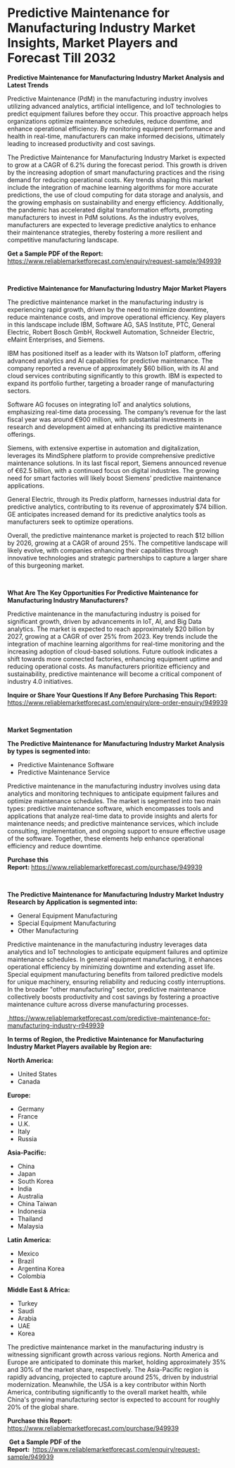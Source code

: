 <p><h1>Predictive Maintenance for Manufacturing Industry Market Insights, Market Players and Forecast Till 2032</h1></p><p><strong>Predictive Maintenance for Manufacturing Industry Market Analysis and Latest Trends</strong></p>
<p><p>Predictive Maintenance (PdM) in the manufacturing industry involves utilizing advanced analytics, artificial intelligence, and IoT technologies to predict equipment failures before they occur. This proactive approach helps organizations optimize maintenance schedules, reduce downtime, and enhance operational efficiency. By monitoring equipment performance and health in real-time, manufacturers can make informed decisions, ultimately leading to increased productivity and cost savings.</p><p>The Predictive Maintenance for Manufacturing Industry Market is expected to grow at a CAGR of 6.2% during the forecast period. This growth is driven by the increasing adoption of smart manufacturing practices and the rising demand for reducing operational costs. Key trends shaping this market include the integration of machine learning algorithms for more accurate predictions, the use of cloud computing for data storage and analysis, and the growing emphasis on sustainability and energy efficiency. Additionally, the pandemic has accelerated digital transformation efforts, prompting manufacturers to invest in PdM solutions. As the industry evolves, manufacturers are expected to leverage predictive analytics to enhance their maintenance strategies, thereby fostering a more resilient and competitive manufacturing landscape.</p></p>
<p><strong>Get a Sample PDF of the Report:&nbsp;</strong> <a href="https://www.reliablemarketforecast.com/enquiry/request-sample/949939?utm_campaign=1144&utm_medium=2&utm_source=Github&utm_content=ia&utm_term=16042025&utm_id=predictive-maintenance-for-manufacturing-industry">https://www.reliablemarketforecast.com/enquiry/request-sample/949939</a></p>
<p>&nbsp;</p>
<p><strong>Predictive Maintenance for Manufacturing Industry Major Market Players</strong></p>
<p><p>The predictive maintenance market in the manufacturing industry is experiencing rapid growth, driven by the need to minimize downtime, reduce maintenance costs, and improve operational efficiency. Key players in this landscape include IBM, Software AG, SAS Institute, PTC, General Electric, Robert Bosch GmbH, Rockwell Automation, Schneider Electric, eMaint Enterprises, and Siemens.</p><p>IBM has positioned itself as a leader with its Watson IoT platform, offering advanced analytics and AI capabilities for predictive maintenance. The company reported a revenue of approximately $60 billion, with its AI and cloud services contributing significantly to this growth. IBM is expected to expand its portfolio further, targeting a broader range of manufacturing sectors.</p><p>Software AG focuses on integrating IoT and analytics solutions, emphasizing real-time data processing. The company’s revenue for the last fiscal year was around €900 million, with substantial investments in research and development aimed at enhancing its predictive maintenance offerings.</p><p>Siemens, with extensive expertise in automation and digitalization, leverages its MindSphere platform to provide comprehensive predictive maintenance solutions. In its last fiscal report, Siemens announced revenue of €62.5 billion, with a continued focus on digital industries. The growing need for smart factories will likely boost Siemens’ predictive maintenance applications.</p><p>General Electric, through its Predix platform, harnesses industrial data for predictive analytics, contributing to its revenue of approximately $74 billion. GE anticipates increased demand for its predictive analytics tools as manufacturers seek to optimize operations.</p><p>Overall, the predictive maintenance market is projected to reach $12 billion by 2026, growing at a CAGR of around 25%. The competitive landscape will likely evolve, with companies enhancing their capabilities through innovative technologies and strategic partnerships to capture a larger share of this burgeoning market.</p></p>
<p>&nbsp;</p>
<p><strong>What Are The Key Opportunities For Predictive Maintenance for Manufacturing Industry Manufacturers?</strong></p>
<p><p>Predictive maintenance in the manufacturing industry is poised for significant growth, driven by advancements in IoT, AI, and Big Data analytics. The market is expected to reach approximately $20 billion by 2027, growing at a CAGR of over 25% from 2023. Key trends include the integration of machine learning algorithms for real-time monitoring and the increasing adoption of cloud-based solutions. Future outlook indicates a shift towards more connected factories, enhancing equipment uptime and reducing operational costs. As manufacturers prioritize efficiency and sustainability, predictive maintenance will become a critical component of industry 4.0 initiatives.</p></p>
<p><strong>Inquire or Share Your Questions If Any Before Purchasing This Report:</strong> <a href="https://www.reliablemarketforecast.com/enquiry/pre-order-enquiry/949939?utm_campaign=1144&utm_medium=2&utm_source=Github&utm_content=ia&utm_term=16042025&utm_id=predictive-maintenance-for-manufacturing-industry">https://www.reliablemarketforecast.com/enquiry/pre-order-enquiry/949939</a></p>
<p>&nbsp;</p>
<p><strong>Market Segmentation</strong></p>
<p><strong>The Predictive Maintenance for Manufacturing Industry Market Analysis by types is segmented into:</strong></p>
<p><ul><li>Predictive Maintenance Software</li><li>Predictive Maintenance Service</li></ul></p>
<p><p>Predictive maintenance in the manufacturing industry involves using data analytics and monitoring techniques to anticipate equipment failures and optimize maintenance schedules. The market is segmented into two main types: predictive maintenance software, which encompasses tools and applications that analyze real-time data to provide insights and alerts for maintenance needs; and predictive maintenance services, which include consulting, implementation, and ongoing support to ensure effective usage of the software. Together, these elements help enhance operational efficiency and reduce downtime.</p></p>
<p><strong>Purchase this Report:&nbsp;</strong><a href="https://www.reliablemarketforecast.com/purchase/949939?utm_campaign=1144&utm_medium=2&utm_source=Github&utm_content=ia&utm_term=16042025&utm_id=predictive-maintenance-for-manufacturing-industry">https://www.reliablemarketforecast.com/purchase/949939</a></p>
<p>&nbsp;</p>
<p><strong>The Predictive Maintenance for Manufacturing Industry Market Industry Research by Application is segmented into:</strong></p>
<p><ul><li>General Equipment Manufacturing</li><li>Special Equipment Manufacturing</li><li>Other Manufacturing</li></ul></p>
<p><p>Predictive maintenance in the manufacturing industry leverages data analytics and IoT technologies to anticipate equipment failures and optimize maintenance schedules. In general equipment manufacturing, it enhances operational efficiency by minimizing downtime and extending asset life. Special equipment manufacturing benefits from tailored predictive models for unique machinery, ensuring reliability and reducing costly interruptions. In the broader "other manufacturing" sector, predictive maintenance collectively boosts productivity and cost savings by fostering a proactive maintenance culture across diverse manufacturing processes.</p></p>
<p><a href="https://www.reliablemarketforecast.com/predictive-maintenance-for-manufacturing-industry-r949939?utm_campaign=1144&utm_medium=2&utm_source=Github&utm_content=ia&utm_term=16042025&utm_id=predictive-maintenance-for-manufacturing-industry">&nbsp;https://www.reliablemarketforecast.com/predictive-maintenance-for-manufacturing-industry-r949939</a></p>
<p><strong>In terms of Region, the Predictive Maintenance for Manufacturing Industry Market Players available by Region are:</strong></p>
<p>
    <p> <strong> North America: </strong>
        <ul>
            <li>United States</li>
            <li>Canada</li>
        </ul>
        </p> 
    <p> <strong> Europe: </strong>
        <ul>
            <li>Germany</li>
            <li>France</li>
            <li>U.K.</li>
            <li>Italy</li>
            <li>Russia</li>
        </ul>
        </p> 
    <p> <strong> Asia-Pacific: </strong>
        <ul>
            <li>China</li>
            <li>Japan</li>
            <li>South Korea</li>
            <li>India</li>
            <li>Australia</li>
            <li>China Taiwan</li>
            <li>Indonesia</li>
            <li>Thailand</li>
            <li>Malaysia</li>
        </ul>
        </p> 
    <p> <strong> Latin America: </strong>
        <ul>
            <li>Mexico</li>
            <li>Brazil</li>
            <li>Argentina Korea</li>
            <li>Colombia</li>
        </ul>
        </p> 
    <p> <strong> Middle East & Africa: </strong>
        <ul>
            <li>Turkey</li>
            <li>Saudi</li>
            <li>Arabia</li>
            <li>UAE</li>
            <li>Korea</li>
        </ul>
    </p>
    </p>
<p><p>The predictive maintenance market in the manufacturing industry is witnessing significant growth across various regions. North America and Europe are anticipated to dominate this market, holding approximately 35% and 30% of the market share, respectively. The Asia-Pacific region is rapidly advancing, projected to capture around 25%, driven by industrial modernization. Meanwhile, the USA is a key contributor within North America, contributing significantly to the overall market health, while China's growing manufacturing sector is expected to account for roughly 20% of the global share.</p></p>
<p><strong>Purchase this Report: </strong><a href="https://www.reliablemarketforecast.com/purchase/949939?utm_campaign=1144&utm_medium=2&utm_source=Github&utm_content=ia&utm_term=16042025&utm_id=predictive-maintenance-for-manufacturing-industry">https://www.reliablemarketforecast.com/purchase/949939</a></p>
<p>&nbsp;<strong>Get a Sample PDF of the Report:&nbsp;&nbsp;</strong><a href="https://www.reliablemarketforecast.com/enquiry/request-sample/949939?utm_campaign=1144&utm_medium=2&utm_source=Github&utm_content=ia&utm_term=16042025&utm_id=predictive-maintenance-for-manufacturing-industry">https://www.reliablemarketforecast.com/enquiry/request-sample/949939</a></p>
<p><strong></strong></p>
<p><p></p><p></p><p></p></p>